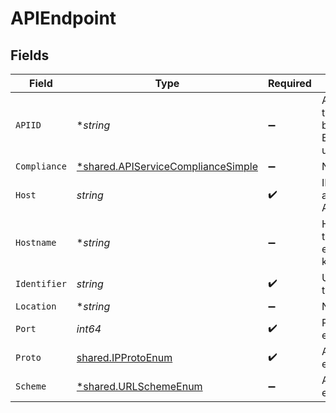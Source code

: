 # APIEndpoint


## Fields

| Field                                                                                          | Type                                                                                           | Required                                                                                       | Description                                                                                    |
| ---------------------------------------------------------------------------------------------- | ---------------------------------------------------------------------------------------------- | ---------------------------------------------------------------------------------------------- | ---------------------------------------------------------------------------------------------- |
| `APIID`                                                                                        | **string*                                                                                      | :heavy_minus_sign:                                                                             | API service this endpoint belongs to. Empty if still undetermined.                             |
| `Compliance`                                                                                   | [*shared.APIServiceComplianceSimple](../../../pkg/models/shared/apiservicecompliancesimple.md) | :heavy_minus_sign:                                                                             | N/A                                                                                            |
| `Host`                                                                                         | *string*                                                                                       | :heavy_check_mark:                                                                             | IP v4/v6 address of the API endpoint                                                           |
| `Hostname`                                                                                     | **string*                                                                                      | :heavy_minus_sign:                                                                             | Hostname of the API endpoint if known                                                          |
| `Identifier`                                                                                   | *string*                                                                                       | :heavy_check_mark:                                                                             | Unique id of the Endpoint                                                                      |
| `Location`                                                                                     | **string*                                                                                      | :heavy_minus_sign:                                                                             | N/A                                                                                            |
| `Port`                                                                                         | *int64*                                                                                        | :heavy_check_mark:                                                                             | Port of the API endpoint                                                                       |
| `Proto`                                                                                        | [shared.IPProtoEnum](../../../pkg/models/shared/ipprotoenum.md)                                | :heavy_check_mark:                                                                             | An enumeration.                                                                                |
| `Scheme`                                                                                       | [*shared.URLSchemeEnum](../../../pkg/models/shared/urlschemeenum.md)                           | :heavy_minus_sign:                                                                             | An enumeration.                                                                                |